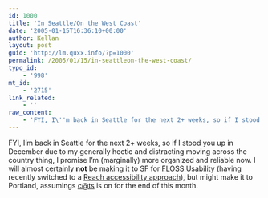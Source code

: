 ```yaml
---
id: 1000
title: 'In Seattle/On the West Coast'
date: '2005-01-15T16:36:10+00:00'
author: Kellan
layout: post
guid: 'http://lm.quxx.info/?p=1000'
permalink: /2005/01/15/in-seattleon-the-west-coast/
typo_id:
    - '998'
mt_id:
    - '2715'
link_related:
    - ''
raw_content:
    - 'FYI, I\''m back in Seattle for the next 2+ weeks, so if I stood you up in December due to my generally hectic and distracting moving across the country thing, I promise I\''m (marginally) more organized and reliable now.  I will almost certainly <b>not</b> be making it to SF for <a href=\"http://www.flossusability.org/\">FLOSS Usability</a> (having recently switched to a <a href=\"http://www.kk.org/cooltools/archives/000554.php\">Reach accessibility approach</a>), but might make it to Portland, assumings <a href=\"http://cats.protest.net\">c@ts</a> is on for the end of this month.'
---
```


FYI, I’m back in Seattle for the next 2+ weeks, so if I stood you up in December due to my generally hectic and distracting moving across the country thing, I promise I’m (marginally) more organized and reliable now. I will almost certainly **not** be making it to SF for [FLOSS Usability](http://www.flossusability.org/) (having recently switched to a [Reach accessibility approach](http://www.kk.org/cooltools/archives/000554.php)), but might make it to Portland, assumings [c@ts](http://cats.protest.net) is on for the end of this month.